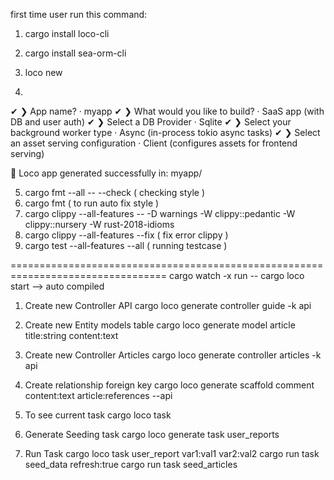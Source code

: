 
first time user run this command: 
1. cargo install loco-cli
2. cargo install sea-orm-cli
3. loco new

4.
✔ ❯ App name? · myapp
✔ ❯ What would you like to build? · SaaS app (with DB and user auth)
✔ ❯ Select a DB Provider · Sqlite
✔ ❯ Select your background worker type · Async (in-process tokio async tasks)
✔ ❯ Select an asset serving configuration · Client (configures assets for frontend serving)

🚂 Loco app generated successfully in:
myapp/


5. cargo fmt --all -- --check ( checking style )
6. cargo fmt ( to run auto fix style )
7. cargo clippy --all-features -- -D warnings -W clippy::pedantic -W clippy::nursery -W rust-2018-idioms
7. cargo clippy --all-features --fix ( fix error clippy )
8. cargo test --all-features --all ( running testcase   )

=================================================================================
cargo watch -x run -- cargo loco start --> auto compiled

1. Create new Controller API
cargo loco generate controller guide -k api

2. Create new Entity models table
cargo loco generate model article title:string content:text

3. Create new Controller Articles
cargo loco generate controller articles -k api

4. Create relationship foreign key
cargo loco generate scaffold comment content:text article:references --api

5. To see current task
cargo loco task

6. Generate Seeding task
cargo loco generate task user_reports

7. Run Task
cargo loco task user_report var1:val1 var2:val2
cargo run task seed_data refresh:true
cargo run task seed_articles